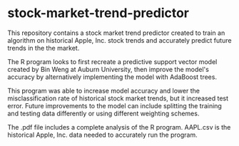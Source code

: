 # stock-market-trend-predictor

This repository contains a stock market trend predictor created to train an algorithm on historical Apple, Inc. stock trends and accurately predict future trends in the the market. 

The R program looks to first recreate a predictive support vector model created by Bin Weng at Auburn University, then improve the model's accuracy by alternatively implementing the model with AdaBoost trees. 

This program was able to increase model accuracy and lower the misclassification rate of historical stock market trends, but it increased test error. Future improvements to the model can include splitting the training and testing data differently or using different weighting schemes. 

The .pdf file includes a complete analysis of the R program. AAPL.csv is the historical Apple, Inc. data needed to accurately run the program. 
